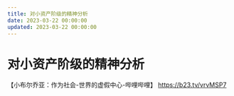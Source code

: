```yaml
---
title: 对小资产阶级的精神分析
date: 2023-03-22 00:00:00
updated: 2023-03-22 00:00:00
---
```


# 对小资产阶级的精神分析

【小布尔乔亚：作为社会-世界的虚假中心-哔哩哔哩】 https://b23.tv/vrvMSP7
